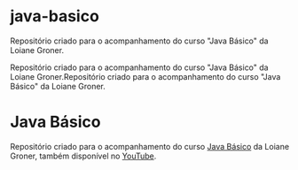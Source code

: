 # java-basico
Repositório criado para o acompanhamento do curso "Java Básico" da Loiane Groner.

Repositório criado para o acompanhamento do curso "Java Básico" da Loiane Groner.Repositório criado para o acompanhamento do curso "Java Básico" da Loiane Groner.

# Java Básico
 Repositório criado para o acompanhamento do curso [Java Básico](https://loiane.training/curso/java-basico) da Loiane Groner, também disponível no [YouTube](https://www.youtube.com/playlist?list=PLGxZ4Rq3BOBq0KXHsp5J3PxyFaBIXVs3r).

